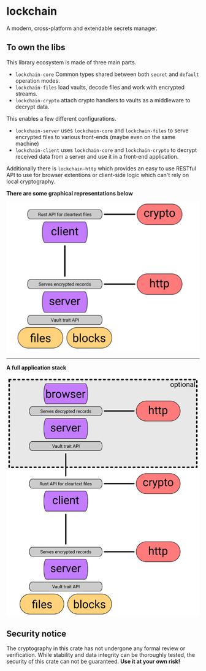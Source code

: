 # lockchain

A modern, cross-platform and extendable secrets manager.

## To own the libs

This library ecosystem is made of three main parts.

 - `lockchain-core` Common types shared between both `secret` and `default` operation modes.
 - `lockchain-files` load vaults, decode files and work with encrypted streams.
 - `lockchain-crypto` attach crypto handlers to vaults as a middleware to decrypt data.

This enables a few different configurations.

- `lockchain-server` uses `lockchain-core` and `lockchain-files` to serve encrypted files to various front-ends (maybe even on the same machine)
- `lockchain-client` uses `lockchain-core` and `lockchain-crypto` to decrypt received data from a server and use it in a front-end application.

Additionally there is `lockchain-http` which provides an easy to use RESTful API to use for browser extentions or client-side logic which can't rely on local cryptography. 

**There are some graphical representations below**

![](./assets/lockchain-simple.png)

---

**A full application stack**

![](./assets/lockchain-complete.png)


## Security notice

The cryptography in this crate has not undergone any formal review or verification. While stability and data integrity can be thoroughly tested, the security of this crate can not be guaranteed. **Use it at your own risk!**

